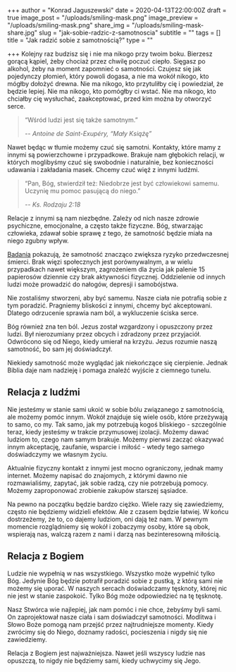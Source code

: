 +++
author = "Konrad Jaguszewski"
date = 2020-04-13T22:00:00Z
draft = true
image_post = "/uploads/smiling-mask.png"
image_preview = "/uploads/smiling-mask.png"
share_img = "/uploads/smiling-mask-share.jpg"
slug = "jak-sobie-radzic-z-samotnoscia"
subtitle = ""
tags = []
title = "Jak radzić sobie z samotnością?"
type = ""

+++
Kolejny raz budzisz się i nie ma nikogo przy twoim boku. Bierzesz gorącą kąpiel, żeby chociaż przez chwilę poczuć ciepło. Sięgasz po alkohol, żeby na moment zapomnieć o samotności. Czujesz się jak pojedynczy płomień, który powoli dogasa, a nie ma wokół nikogo, kto mógłby dołożyć drewna. Nie ma nikogo, kto przytuliłby cię i powiedział, że będzie lepiej. Nie ma nikogo, kto pomógłby ci wstać. Nie ma nikogo, kto chciałby cię wysłuchać, zaakceptować, przed kim można by otworzyć serce.

> “Wśród ludzi jest się także samotnym.”
>
> -- <cite>Antoine de Saint-Exupéry, “Mały Książę”</cite>

Nawet będąc w tłumie możemy czuć się samotni. Kontakty, które mamy z innymi są powierzchowne i przypadkowe. Brakuje nam głębokich relacji, w których moglibyśmy czuć się swobodnie i naturalnie, bez konieczności udawania i zakładania masek. Chcemy czuć więź z innymi ludźmi.

> “Pan, Bóg, stwierdził też: Niedobrze jest być człowiekowi samemu. Uczynię mu pomoc pasującą do niego.”
>
> -- <cite>Ks. Rodzaju 2:18</cite>

Relacje z innymi są nam niezbędne. Zależy od nich nasze zdrowie psychiczne, emocjonalne, a często także fizyczne. Bóg, stwarzając człowieka, zdawał sobie sprawę z tego, że samotność będzie miała na niego zgubny wpływ.

[Badania](https://academic.oup.com/ppar/article/27/4/127/4782506) pokazują, że samotność znacząco zwiększa ryzyko przedwczesnej śmierci. Brak więzi społecznych jest porównywalnym, a w wielu przypadkach nawet większym, zagrożeniem dla życia jak palenie 15 papierosów dziennie czy brak aktywności fizycznej. Oddzielenie od innych ludzi może prowadzić do nałogów, depresji i samobójstwa.

Nie zostaliśmy stworzeni, aby być samemu. Nasze ciała nie potrafią sobie z tym poradzić. Pragniemy bliskości z innymi, chcemy być akceptowani. Dlatego odrzucenie sprawia nam ból, a wykluczenie ściska serce.

Bóg również zna ten ból. Jezus został wzgardzony i opuszczony przez ludzi. Był nierozumiany przez obcych i zdradzony przez przyjaciół. Odwrócono się od Niego, kiedy umierał na krzyżu. Jezus rozumie naszą samotność, bo sam jej doświadczył.

Niekiedy samotność może wyglądać jak niekończące się cierpienie. Jednak Biblia daje nam nadzieję i pomaga znaleźć wyjście z ciemnego tunelu.

## Relacja z ludźmi

Nie jesteśmy w stanie sami ukoić w sobie bólu związanego z samotnością, ale możemy pomóc innym. Wokół znajduje się wiele osób, które przeżywają to samo, co my. Tak samo, jak my potrzebują kogoś bliskiego - szczególnie teraz, kiedy jesteśmy w trakcie przymusowej izolacji. Możemy dawać ludziom to, czego nam samym brakuje. Możemy pierwsi zacząć okazywać innym akceptację, zaufanie, wsparcie i miłość - wtedy tego samego doświadczymy we własnym życiu.

Aktualnie fizyczny kontakt z innymi jest mocno ograniczony, jednak mamy internet. Możemy napisać do znajomych, z którymi dawno nie rozmawialiśmy, zapytać, jak sobie radzą, czy nie potrzebują pomocy. Możemy zaproponować zrobienie zakupów starszej sąsiadce.

Na pewno na początku będzie bardzo ciężko. Wiele razy się zawiedziemy, często nie będziemy widzieli efektów. Ale z czasem będzie łatwiej. W końcu dostrzeżemy, że to, co dajemy ludziom, oni dają też nam. W pewnym momencie rozglądniemy się wokół i zobaczymy osoby, które są obok, wspierają nas, walczą razem z nami i darzą nas bezinteresowną miłością.

## Relacja z Bogiem

Ludzie nie wypełnią w nas wszystkiego. Wszystko może wypełnić tylko Bóg. Jedynie Bóg będzie potrafił poradzić sobie z pustką, z którą sami nie możemy się uporać. W naszych sercach doświadczamy tęsknoty, której nic nie jest w stanie zaspokoić. Tylko Bóg może odpowiedzieć na tę tęsknotę.

Nasz Stwórca wie najlepiej, jak nam pomóc i nie chce, żebyśmy byli sami. On zaprojektował nasze ciała i sam doświadczył samotności. Modlitwa i Słowo Boże pomogą nam przejść przez najtrudniejsze momenty. Kiedy zwrócimy się do Niego, doznamy radości, pocieszenia i nigdy się nie zawiedziemy.

Relacja z Bogiem jest najważniejsza. Nawet jeśli wszyscy ludzie nas opuszczą, to nigdy nie będziemy sami, kiedy uchwycimy się Jego.